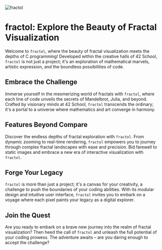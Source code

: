 <img src="https://github.com/vinicius-f-pereira/42-project-badges/blob/main/badges/fract-olm.png" alt="fractol"></img>

# fractol: Explore the Beauty of Fractal Visualization

Welcome to `fractol`, where the beauty of fractal visualization meets the depths of C programming! Developed within the creative halls of 42 School, `fractol` is not just a project; it's an exploration of mathematical marvels, artistic expression, and the boundless possibilities of code.

## Embrace the Challenge

Immerse yourself in the mesmerizing world of fractals with `fractol`, where each line of code unveils the secrets of Mandelbrot, Julia, and beyond. Crafted by visionary minds at 42 School, `fractol` transcends the ordinary; it's a portal to a universe where mathematics and art converge in harmony.

## Features Beyond Compare

Discover the endless depths of fractal exploration with `fractol`. From dynamic zooming to real-time rendering, `fractol` empowers you to journey through complex fractal landscapes with ease and precision. Bid farewell to static images and embrace a new era of interactive visualization with `fractol`.

## Forge Your Legacy

`fractol` is more than just a project; it's a canvas for your creativity, a challenge to push the boundaries of your coding abilities. With its modular design and intuitive user interface, `fractol` invites you to embark on a voyage where each pixel paints your legacy as a digital explorer.

## Join the Quest

Are you ready to embark on a brave new journey into the realm of fractal visualization? Then heed the call of `fractol` and unleash the full potential of your coding prowess. The adventure awaits – are you daring enough to accept the challenge?
